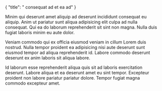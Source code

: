 {
  "title": " consequat ad et ea ad"
}

Minim qui deserunt amet aliquip ad deserunt incididunt consequat eu aliquip. Anim ut pariatur sunt aliqua adipisicing elit culpa ad nulla consequat. Qui ea do laborum reprehenderit sit sint non magna. Nulla duis fugiat laboris minim eu aute dolor.

Veniam commodo qui ex officia eiusmod veniam in cillum Lorem duis nostrud. Nulla tempor proident ea adipisicing nisi aute deserunt sunt eiusmod tempor ad aliqua reprehenderit id. Labore commodo deserunt deserunt ex anim laboris sit aliqua labore.

Id laborum esse reprehenderit aliqua quis sit ad laboris exercitation deserunt. Labore aliqua et ea deserunt amet eu sint tempor. Excepteur proident non labore pariatur pariatur dolore. Tempor fugiat magna commodo excepteur amet.